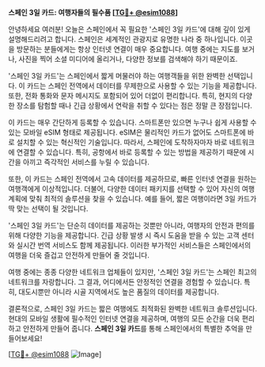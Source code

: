**스페인 3일 카드: 여행자들의 필수품 [[TG💪+ @esim1088](https://t.me/s/esim1088)]**

안녕하세요 여러분! 오늘은 스페인에서 꼭 필요한 '스페인 3일 카드'에 대해 깊이 있게 설명해드리려고 합니다. 스페인은 세계적인 관광지로 유명한 나라 중 하나입니다. 이곳을 방문하는 분들에게는 항상 인터넷 연결이 매우 중요합니다. 여행 중에는 지도를 보거나, 사진을 찍어 소셜 미디어에 올리거나, 다양한 정보를 검색해야 하기 때문이죠.

'스페인 3일 카드'는 스페인에서 짧게 머물러야 하는 여행객들을 위한 완벽한 선택입니다. 이 카드는 스페인 전역에서 데이터를 무제한으로 사용할 수 있는 기능을 제공합니다. 또한, 전화 통화와 문자 메시지도 포함되어 있어 더없이 편리합니다. 특히, 현지의 다양한 장소를 탐험할 때나 긴급 상황에서 연락을 취할 수 있다는 점은 정말 큰 장점입니다.

이 카드는 매우 간단하게 등록할 수 있습니다. 스마트폰만 있으면 누구나 쉽게 사용할 수 있는 모바일 eSIM 형태로 제공됩니다. eSIM은 물리적인 카드가 없어도 스마트폰에 바로 설치할 수 있는 혁신적인 기술입니다. 따라서, 스페인에 도착하자마자 바로 네트워크에 연결할 수 있습니다. 특히, 공항에서 바로 등록할 수 있는 방법을 제공하기 때문에 시간을 아끼고 즉각적인 서비스를 누릴 수 있습니다.

또한, 이 카드는 스페인 전역에서 고속 데이터를 제공하므로, 빠른 인터넷 연결을 원하는 여행객에게 이상적입니다. 더불어, 다양한 데이터 패키지를 선택할 수 있어 자신의 여행 계획에 맞춰 최적의 솔루션을 찾을 수 있습니다. 예를 들어, 짧은 여행이라면 3일 카드가 딱 맞는 선택이 될 것입니다.

'스페인 3일 카드'는 단순히 데이터를 제공하는 것뿐만 아니라, 여행자의 안전과 편의를 위해 다양한 기능을 제공합니다. 긴급 상황 발생 시 즉시 도움을 받을 수 있는 고객 센터와 실시간 번역 서비스도 함께 제공됩니다. 이러한 부가적인 서비스들은 스페인에서의 여행을 더욱 즐겁고 안전하게 만들어 줄 것입니다.

여행 중에는 종종 다양한 네트워크 업체들이 있지만, '스페인 3일 카드'는 스페인 최고의 네트워크를 자랑합니다. 그 결과, 어디에서든 안정적인 연결을 경험할 수 있습니다. 특히, 대도시뿐만 아니라 시골 지역에서도 높은 품질의 데이터를 제공합니다.

결론적으로, 스페인 3일 카드는 짧은 여행에도 최적화된 완벽한 네트워크 솔루션입니다. 현대의 모바일 생활에 필수적인 인터넷 연결을 제공하며, 여행의 모든 순간을 더욱 편리하고 안전하게 만들어 줍니다. **스페인 3일 카드**를 통해 스페인에서의 특별한 추억을 만들어보세요!

[[TG💪+ @esim1088](https://t.me/s/esim1088) ![Image](https://i.postimg.cc/Y0z9fWf4/image.png)]